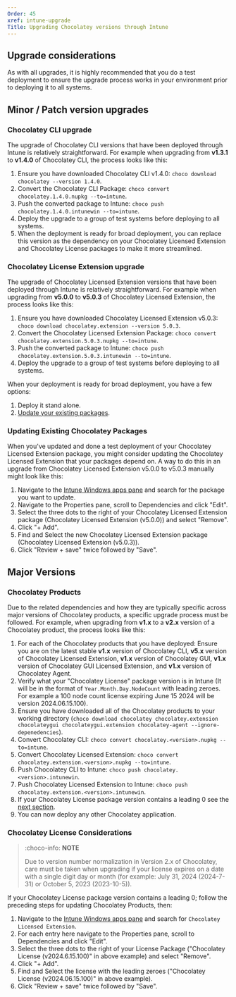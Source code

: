 ```yaml
---
Order: 45
xref: intune-upgrade
Title: Upgrading Chocolatey versions through Intune
---
```


<?! Include "../../../shared/intune-note.txt" /?>

## Upgrade considerations

As with all upgrades, it is highly recommended that you do a test deployment to ensure the upgrade process works in your environment prior to deploying it to all systems.

## Minor / Patch version upgrades

### Chocolatey CLI upgrade

The upgrade of Chocolatey CLI versions that have been deployed through Intune is relatively straightforward.
For example when upgrading from **v1.3.1** to **v1.4.0** of Chocolatey CLI, the process looks like this:

1. Ensure you have downloaded Chocolatey CLI v1.4.0: `choco download chocolatey --version 1.4.0`.
1. Convert the Chocolatey CLI Package: `choco convert chocolatey.1.4.0.nupkg --to=intune`.
1. Push the converted package to Intune: `choco push chocolatey.1.4.0.intunewin --to=intune`.
1. Deploy the upgrade to a group of test systems before deploying to all systems.
1. When the deployment is ready for broad deployment, you can replace this version as the dependency on your Chocolatey Licensed Extension and Chocolatey License packages to make it more streamlined.

### Chocolatey License Extension upgrade

The upgrade of Chocolatey Licensed Extension versions that have been deployed through Intune is relatively straightforward.
For example when upgrading from **v5.0.0** to **v5.0.3** of Chocolatey Licensed Extension, the process looks like this:

1. Ensure you have downloaded Chocolatey Licensed Extension v5.0.3: `choco download chocolatey.extension --version 5.0.3`.
1. Convert the Chocolatey Licensed Extension Package: `choco convert chocolatey.extension.5.0.3.nupkg --to=intune`.
1. Push the converted package to Intune: `choco push chocolatey.extension.5.0.3.intunewin --to=intune`.
1. Deploy the upgrade to a group of test systems before deploying to all systems.

When your deployment is ready for broad deployment, you have a few options:

1. Deploy it stand alone.
1. [Update your existing packages](#updating-existing-chocolatey-packages).

### Updating Existing Chocolatey Packages

When you've updated and done a test deployment of your Chocolatey Licensed Extension package, you might consider updating the Chocolatey Licensed Extension that your packages depend on. A way to do this in an upgrade from Chocolatey Licensed Extension v5.0.0 to v5.0.3 manually might look like this:

1. Navigate to the [Intune Windows apps pane](https://endpoint.microsoft.com/#view/Microsoft_Intune_DeviceSettings/AppsWindowsMenu/~/windowsApps) and search for the package you want to update.
1. Navigate to the Properties pane, scroll to Dependencies and click "Edit".
1. Select the three dots to the right of your Chocolatey Licensed Extension package (Chocolatey Licensed Extension (v5.0.0)) and select "Remove".
1. Click "+ Add".
1. Find and Select the new Chocolatey Licensed Extension package (Chocolatey Licensed Extension (v5.0.3)).
1. Click "Review + save" twice followed by "Save".

## Major Versions

### Chocolatey Products

Due to the related dependencies and how they are typically specific across major versions of Chocolatey products, a specific upgrade process must be followed.
For example, when upgrading from **v1.x** to a **v2.x** version of a Chocolatey product, the process looks like this:

1. For each of the Chocolatey products that you have deployed: Ensure you are on the latest stable **v1.x** version of Chocolatey CLI, **v5.x** version of Chocolatey Licensed Extension, **v1.x** version of Chocolatey GUI, **v1.x** version of Chocolatey GUI Licensed Extension, and **v1.x** version of Chocolatey Agent.
1. Verify what your "Chocolatey License" package version is in Intune (It will be in the format of `Year.Month.Day.NodeCount` with leading zeroes. For example a 100 node count license expiring June 15 2024 will be version 2024.06.15.100).
1. Ensure you have downloaded all of the Chocolatey products to your working directory (`choco download chocolatey chocolatey.extension chocolateygui chocolateygui.extension chocolatey-agent --ignore-depenedencies`).
1. Convert Chocolatey CLI: `choco convert chocolatey.<version>.nupkg --to=intune`.
1. Convert Chocolatey Licensed Extension: `choco convert chocolatey.extension.<version>.nupkg --to=intune`.
1. Push Chocolatey CLI to Intune: `choco push chocolatey.<version>.intunewin`.
1. Push Chocolatey Licensed Extension to Intune: `choco push chocolatey.extension.<version>.intunewin`.
1. If your Chocolatey License package version contains a leading 0 see the [next section](#chocolatey-license-considerations).
1. You can now deploy any other Chocolatey application.

### Chocolatey License Considerations

> :choco-info: **NOTE**
>
> Due to version number normalization in Version 2.x of Chocolatey, care must be taken when upgrading if your license expires on a date with a single digit day or month (for example: July 31, 2024 (2024-7-31) or October 5, 2023 (2023-10-5)).

If your Chocolatey License package version contains a leading 0; follow the preceding steps for updating Chocolatey Products, then:

1. Navigate to the [Intune Windows apps pane](https://endpoint.microsoft.com/#view/Microsoft_Intune_DeviceSettings/AppsWindowsMenu/~/windowsApps) and search for `Chocolatey Licensed Extension`.
1. For each entry here navigate to the Properties pane, scroll to Dependencies and click "Edit".
1. Select the three dots to the right of your License Package ("Chocolatey License (v2024.6.15.100)" in above example) and select "Remove".
1. Click "+ Add".
1. Find and Select the license with the leading zeroes ("Chocolatey License (v2024.06.15.100)" in above example).
1. Click "Review + save" twice followed by "Save".
